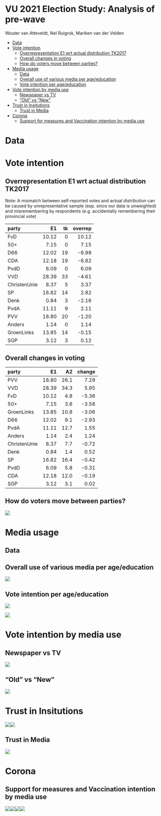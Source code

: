 VU 2021 Election Study: Analysis of pre-wave
================
Wouter van Atteveldt, Nel Ruigrok, Mariken van der Velden

  - [Data](#data)
  - [Vote intention](#vote-intention)
      - [Overrepresentation E1 wrt actual distribution
        TK2017](#overrepresentation-e1-wrt-actual-distribution-tk2017)
      - [Overall changes in voting](#overall-changes-in-voting)
      - [How do voters move between
        parties?](#how-do-voters-move-between-parties)
  - [Media usage](#media-usage)
      - [Data](#data-1)
      - [Overall use of various media per
        age/education](#overall-use-of-various-media-per-ageeducation)
      - [Vote intention per
        age/education](#vote-intention-per-ageeducation)
  - [Vote intention by media use](#vote-intention-by-media-use)
      - [Newspaper vs TV](#newspaper-vs-tv)
      - [“Old” vs “New”](#old-vs-new)
  - [Trust in Insitutions](#trust-in-insitutions)
      - [Trust in Media](#trust-in-media)
  - [Corona](#corona)
      - [Support for measures and Vaccination intention by media
        use](#support-for-measures-and-vaccination-intention-by-media-use)

# Data

# Vote intention

## Overrepresentation E1 wrt actual distribution TK2017

Note: A mismatch between self-reported votes and actual distribution can
be caused by unrepresentative sample (esp. since our data is unweighted)
and misremembering by respondents (e.g. accidentally remembering their
provincial vote)

| party        |    E1 | tk | overrep |
| :----------- | ----: | -: | ------: |
| FvD          | 10.12 |  0 |   10.12 |
| 50+          |  7.15 |  0 |    7.15 |
| D66          | 12.02 | 19 |  \-6.98 |
| CDA          | 12.18 | 19 |  \-6.82 |
| PvdD         |  6.09 |  0 |    6.09 |
| VVD          | 28.39 | 33 |  \-4.61 |
| ChristenUnie |  8.37 |  5 |    3.37 |
| SP           | 16.82 | 14 |    2.82 |
| Denk         |  0.84 |  3 |  \-2.16 |
| PvdA         | 11.11 |  9 |    2.11 |
| PVV          | 18.80 | 20 |  \-1.20 |
| Anders       |  1.14 |  0 |    1.14 |
| GroenLinks   | 13.85 | 14 |  \-0.15 |
| SGP          |  3.12 |  3 |    0.12 |

## Overall changes in voting

| party        |    E1 |   A2 | change |
| :----------- | ----: | ---: | -----: |
| PVV          | 18.80 | 26.1 |   7.29 |
| VVD          | 28.39 | 34.3 |   5.95 |
| FvD          | 10.12 |  4.8 | \-5.36 |
| 50+          |  7.15 |  3.6 | \-3.58 |
| GroenLinks   | 13.85 | 10.8 | \-3.06 |
| D66          | 12.02 |  9.1 | \-2.93 |
| PvdA         | 11.11 | 12.7 |   1.55 |
| Anders       |  1.14 |  2.4 |   1.24 |
| ChristenUnie |  8.37 |  7.7 | \-0.72 |
| Denk         |  0.84 |  1.4 |   0.52 |
| SP           | 16.82 | 16.4 | \-0.42 |
| PvdD         |  6.09 |  5.8 | \-0.31 |
| CDA          | 12.18 | 12.0 | \-0.19 |
| SGP          |  3.12 |  3.1 |   0.02 |

## How do voters move between parties?

![](figures/wave0_move-1.png)<!-- -->

# Media usage

## Data

## Overall use of various media per age/education

![](figures/wave0_mediause-1.png)<!-- -->

## Vote intention per age/education

![](figures/wave0_age-1.png)<!-- -->

![](figures/wave0_age2-1.png)<!-- -->

# Vote intention by media use

## Newspaper vs TV

![](figures/wave0_tv-1.png)<!-- -->

## “Old” vs “New”

![](figures/wave0_legacy-1.png)<!-- -->

# Trust in Insitutions

![](figures/wave0_trustinstitutions-1.png)<!-- -->![](figures/wave0_trustinstitutions-2.png)<!-- -->

## Trust in Media

![](figures/wave0_trustmedia-1.png)<!-- -->

# Corona

## Support for measures and Vaccination intention by media use

![](figures/wave0_covid-1.png)<!-- -->![](figures/wave0_covid-2.png)<!-- -->![](figures/wave0_covid-3.png)<!-- -->![](figures/wave0_covid-4.png)<!-- -->

